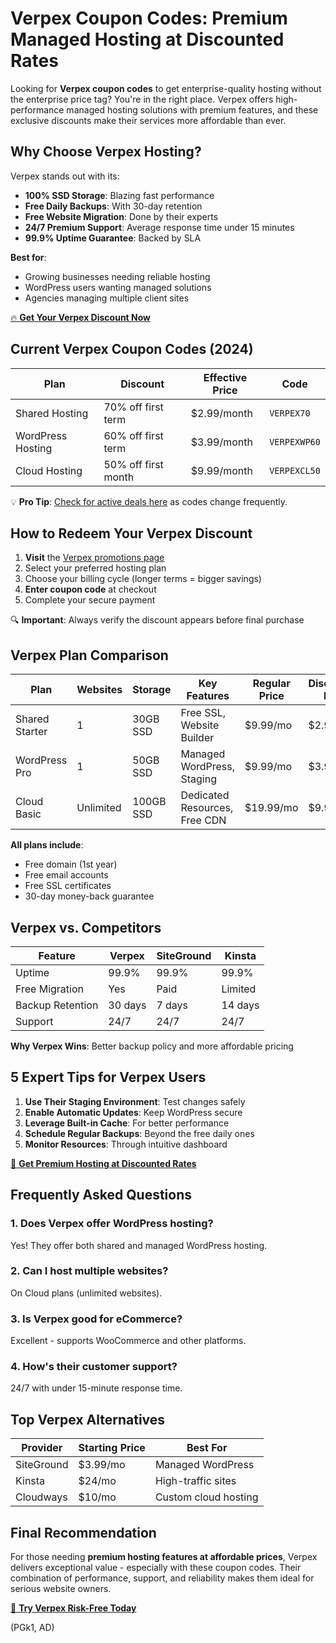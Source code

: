 # Verpex Coupon Codes: Premium Managed Hosting at Discounted Rates

Looking for **Verpex coupon codes** to get enterprise-quality hosting without the enterprise price tag? You're in the right place. Verpex offers high-performance managed hosting solutions with premium features, and these exclusive discounts make their services more affordable than ever.

## Why Choose Verpex Hosting?

Verpex stands out with its:

- **100% SSD Storage**: Blazing fast performance
- **Free Daily Backups**: With 30-day retention
- **Free Website Migration**: Done by their experts
- **24/7 Premium Support**: Average response time under 15 minutes
- **99.9% Uptime Guarantee**: Backed by SLA

**Best for**:
- Growing businesses needing reliable hosting
- WordPress users wanting managed solutions
- Agencies managing multiple client sites

[🔥 **Get Your Verpex Discount Now**](https://snipitx.com/verpex-jy)

## Current Verpex Coupon Codes (2024)

| **Plan**          | **Discount**          | **Effective Price** | **Code**     |
|-------------------|-----------------------|---------------------|--------------|
| Shared Hosting   | 70% off first term    | $2.99/month        | `VERPEX70`   |
| WordPress Hosting| 60% off first term    | $3.99/month        | `VERPEXWP60` |
| Cloud Hosting    | 50% off first month   | $9.99/month        | `VERPEXCL50` |

💡 **Pro Tip**: [Check for active deals here](https://snipitx.com/verpex-jy) as codes change frequently.

## How to Redeem Your Verpex Discount

1. **Visit** the [Verpex promotions page](https://snipitx.com/verpex-jy)
2. Select your preferred hosting plan
3. Choose your billing cycle (longer terms = bigger savings)
4. **Enter coupon code** at checkout
5. Complete your secure payment

🔍 **Important**: Always verify the discount appears before final purchase

## Verpex Plan Comparison

Plan               | Websites | Storage  | Key Features                     | Regular Price | Discounted Price
-------------------|----------|----------|----------------------------------|---------------|-----------------
Shared Starter     | 1        | 30GB SSD | Free SSL, Website Builder        | $9.99/mo      | $2.99/mo
WordPress Pro      | 1        | 50GB SSD | Managed WordPress, Staging       | $9.99/mo      | $3.99/mo
Cloud Basic        | Unlimited| 100GB SSD| Dedicated Resources, Free CDN    | $19.99/mo     | $9.99/mo

**All plans include**:
- Free domain (1st year)
- Free email accounts
- Free SSL certificates
- 30-day money-back guarantee

## Verpex vs. Competitors

Feature        | Verpex     | SiteGround | Kinsta
--------------|------------|------------|----------
Uptime        | 99.9%      | 99.9%      | 99.9%
Free Migration| Yes        | Paid       | Limited
Backup Retention | 30 days | 7 days    | 14 days
Support       | 24/7       | 24/7       | 24/7

**Why Verpex Wins**: Better backup policy and more affordable pricing

## 5 Expert Tips for Verpex Users

1. **Use Their Staging Environment**: Test changes safely
2. **Enable Automatic Updates**: Keep WordPress secure
3. **Leverage Built-in Cache**: For better performance
4. **Schedule Regular Backups**: Beyond the free daily ones
5. **Monitor Resources**: Through intuitive dashboard

[🚀 **Get Premium Hosting at Discounted Rates**](https://snipitx.com/verpex-jy)

## Frequently Asked Questions

### 1. Does Verpex offer WordPress hosting?
Yes! They offer both shared and managed WordPress hosting.

### 2. Can I host multiple websites?
On Cloud plans (unlimited websites).

### 3. Is Verpex good for eCommerce?
Excellent - supports WooCommerce and other platforms.

### 4. How's their customer support?
24/7 with under 15-minute response time.

## Top Verpex Alternatives

| Provider    | Starting Price | Best For
|-------------|---------------|---------
| SiteGround  | $3.99/mo      | Managed WordPress
| Kinsta      | $24/mo        | High-traffic sites
| Cloudways   | $10/mo        | Custom cloud hosting

## Final Recommendation

For those needing **premium hosting features at affordable prices**, Verpex delivers exceptional value - especially with these coupon codes. Their combination of performance, support, and reliability makes them ideal for serious website owners.

[💎 **Try Verpex Risk-Free Today**](https://snipitx.com/verpex-jy)

(PGk1, AD)